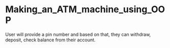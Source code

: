 # Making_an_ATM_machine_using_OOP
User will provide a pin number and based on that, they can withdraw, deposit, check balance from their account.
